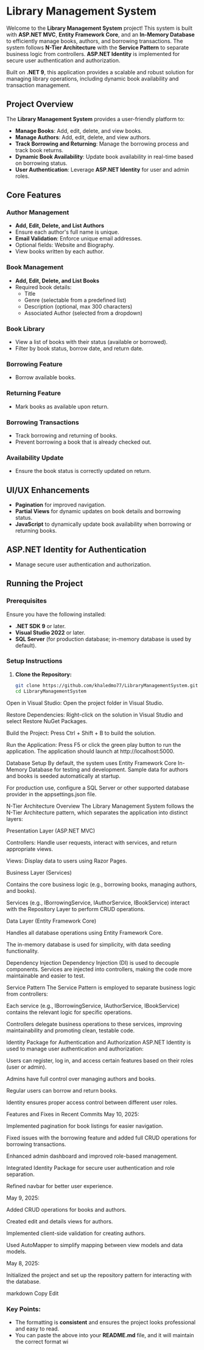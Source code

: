 # Library Management System

Welcome to the **Library Management System** project! This system is built with **ASP.NET MVC**, **Entity Framework Core**, and an **In-Memory Database** to efficiently manage books, authors, and borrowing transactions. The system follows **N-Tier Architecture** with the **Service Pattern** to separate business logic from controllers. **ASP.NET Identity** is implemented for secure user authentication and authorization.

Built on **.NET 9**, this application provides a scalable and robust solution for managing library operations, including dynamic book availability and transaction management.

## Project Overview

The **Library Management System** provides a user-friendly platform to:

- **Manage Books**: Add, edit, delete, and view books.
- **Manage Authors**: Add, edit, delete, and view authors.
- **Track Borrowing and Returning**: Manage the borrowing process and track book returns.
- **Dynamic Book Availability**: Update book availability in real-time based on borrowing status.
- **User Authentication**: Leverage **ASP.NET Identity** for user and admin roles.

## Core Features

### Author Management
- **Add, Edit, Delete, and List Authors**
- Ensure each author's full name is unique.
- **Email Validation**: Enforce unique email addresses.
- Optional fields: Website and Biography.
- View books written by each author.

### Book Management
- **Add, Edit, Delete, and List Books**
- Required book details:
  - Title
  - Genre (selectable from a predefined list)
  - Description (optional, max 300 characters)
  - Associated Author (selected from a dropdown)

### Book Library
- View a list of books with their status (available or borrowed).
- Filter by book status, borrow date, and return date.

### Borrowing Feature
- Borrow available books.

### Returning Feature
- Mark books as available upon return.

### Borrowing Transactions
- Track borrowing and returning of books.
- Prevent borrowing a book that is already checked out.

### Availability Update
- Ensure the book status is correctly updated on return.

## UI/UX Enhancements
- **Pagination** for improved navigation.
- **Partial Views** for dynamic updates on book details and borrowing status.
- **JavaScript** to dynamically update book availability when borrowing or returning books.

## ASP.NET Identity for Authentication
- Manage secure user authentication and authorization.

## Running the Project

### Prerequisites
Ensure you have the following installed:

- **.NET SDK 9** or later.
- **Visual Studio 2022** or later.
- **SQL Server** (for production database; in-memory database is used by default).

### Setup Instructions

1. **Clone the Repository:**
   ```bash
   git clone https://github.com/khaledmo77/LibraryManagementSystem.git
   cd LibraryManagementSystem
Open in Visual Studio:
Open the project folder in Visual Studio.

Restore Dependencies:
Right-click on the solution in Visual Studio and select Restore NuGet Packages.

Build the Project:
Press Ctrl + Shift + B to build the solution.

Run the Application:
Press F5 or click the green play button to run the application.
The application should launch at http://localhost:5000.

Database Setup
By default, the system uses Entity Framework Core In-Memory Database for testing and development. Sample data for authors and books is seeded automatically at startup.

For production use, configure a SQL Server or other supported database provider in the appsettings.json file.

N-Tier Architecture Overview
The Library Management System follows the N-Tier Architecture pattern, which separates the application into distinct layers:

Presentation Layer (ASP.NET MVC)

Controllers: Handle user requests, interact with services, and return appropriate views.

Views: Display data to users using Razor Pages.

Business Layer (Services)

Contains the core business logic (e.g., borrowing books, managing authors, and books).

Services (e.g., IBorrowingService, IAuthorService, IBookService) interact with the Repository Layer to perform CRUD operations.

Data Layer (Entity Framework Core)

Handles all database operations using Entity Framework Core.

The in-memory database is used for simplicity, with data seeding functionality.

Dependency Injection
Dependency Injection (DI) is used to decouple components. Services are injected into controllers, making the code more maintainable and easier to test.

Service Pattern
The Service Pattern is employed to separate business logic from controllers:

Each service (e.g., IBorrowingService, IAuthorService, IBookService) contains the relevant logic for specific operations.

Controllers delegate business operations to these services, improving maintainability and promoting clean, testable code.

Identity Package for Authentication and Authorization
ASP.NET Identity is used to manage user authentication and authorization:

Users can register, log in, and access certain features based on their roles (user or admin).

Admins have full control over managing authors and books.

Regular users can borrow and return books.

Identity ensures proper access control between different user roles.

Features and Fixes in Recent Commits
May 10, 2025:

Implemented pagination for book listings for easier navigation.

Fixed issues with the borrowing feature and added full CRUD operations for borrowing transactions.

Enhanced admin dashboard and improved role-based management.

Integrated Identity Package for secure user authentication and role separation.

Refined navbar for better user experience.

May 9, 2025:

Added CRUD operations for books and authors.

Created edit and details views for authors.

Implemented client-side validation for creating authors.

Used AutoMapper to simplify mapping between view models and data models.

May 8, 2025:

Initialized the project and set up the repository pattern for interacting with the database.

markdown
Copy
Edit

### Key Points:

- The formatting is **consistent** and ensures the project looks professional and easy to read.
- You can paste the above into your **README.md** file, and it will maintain the correct format wi
